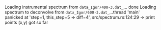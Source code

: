 Loading instrumental spectrum  from `data_Igor/400-3.dat_`... done
Loading spectrum to deconvolve from `data_Igor/600-3.dat_`...thread 'main' panicked at 'step=1, this_step=5 => diff=4', src/spectrum.rs:124:29
-> print points (x,y) got so far

